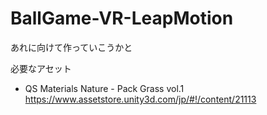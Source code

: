 # BallGame-VR-LeapMotion
あれに向けて作っていこうかと

必要なアセット
* QS Materials Nature - Pack Grass vol.1
https://www.assetstore.unity3d.com/jp/#!/content/21113
